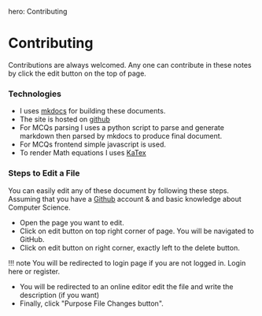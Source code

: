 hero: Contributing

# Contributing

Contributions are always welcomed. Any one can contribute in these notes by click the edit button on the top of page.

### Technologies
* I uses [mkdocs](http://www.mkdocs.org/) for building these documents.
* The site is hosted on [github](https://www.github.com/)
* For MCQs parsing I uses a python script to parse and generate markdown then parsed by mkdocs to produce final document.
* For MCQs frontend simple javascript is used.
* To render Math equations I uses [KaTex](https://khan.github.io/KaTeX)

### Steps to Edit a File
You can easily edit any of these document by following these steps. Assuming that you have a [Github](www.github.com) account & and basic knowledge about Computer Science.

* Open the page you want to edit.
* Click on edit button on top right corner of page. You will be navigated to GitHub.
* Click on edit button on right corner, exactly left to the delete button.

!!! note
    You will be redirected to login page if you are not logged in. Login here or register.

* You will be redirected to an online editor edit the file and write the description (if you want)
* Finally, click "Purpose File Changes button".
